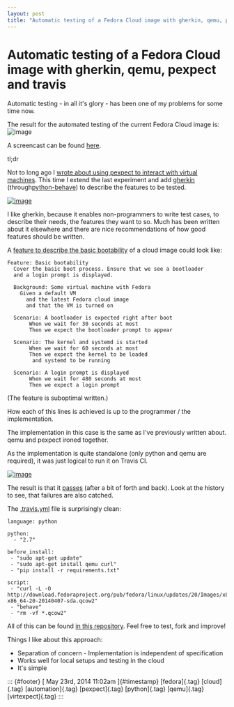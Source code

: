 ```yaml
---
layout: post
title: "Automatic testing of a Fedora Cloud image with gherkin, qemu, pexpect and travis"
---
```



Automatic testing of a Fedora Cloud image with gherkin, qemu, pexpect and travis
================================================================================

Automatic testing - in all it's glory - has been one of my problems for
some time now.

The result for the automated testing of the current Fedora Cloud image
is:
![image](https://travis-ci.org/fabiand/fedora-cloud-features.svg?branch=master "Build status")

A screencast can be found
[here](http://dummdida.tumblr.com/post/86584633715/screencast-of-a-behave-session-the-first).

tl;dr

Not to long ago I [wrote about using pexpect to interact with virtual
machines](http://dummdida.tumblr.com/post/82368744933/automatically-testing-vms-using-pexpect-and-qemu).
This time I extend the last experiment and add
[gherkin](http://pythonhosted.org/behave/gherkin.html)
(through[python-behave](http://pythonhosted.org/behave)) to describe the
features to be tested.

[![image](http://upload.wikimedia.org/wikipedia/commons/3/39/Gherkins.jpg "A gherkin")](http://en.wikipedia.org/wiki/Gherkin)

I like gherkin, because it enables non-programmers to write test cases,
to describe their needs, the features they want to so. Much has been
written about it elsewhere and there are nice recommendations of how
good features should be written.

A [feature to describe the basic
bootability](https://github.com/fabiand/fedora-cloud-features/blob/master/boot.feature)
of a cloud image could look like:

    Feature: Basic bootability
      Cover the basic boot process. Ensure that we see a bootloader
      and a login prompt is displayed.

      Background: Some virtual machine with Fedora
        Given a default VM
          and the latest Fedora cloud image
          and that the VM is turned on

      Scenario: A bootloader is expected right after boot
           When we wait for 30 seconds at most
           Then we expect the bootloader prompt to appear

      Scenario: The kernel and systemd is started
           When we wait for 60 seconds at most
           Then we expect the kernel to be loaded
            and systemd to be running

      Scenario: A login prompt is displayed
           When we wait for 480 seconds at most
           Then we expect a login prompt

(The feature is suboptimal written.)

How each of this lines is achieved is up to the programmer / the
implementation.

The implementation in this case is the same as I've previously written
about. qemu and pexpect ironed together.

As the implementation is quite standalone (only python and qemu are
required), it was just logical to run it on Travis CI.

[![image](http://docs.travis-ci.com/images/travisci-small.png "Travis CI Icon")](http://www.travis-ci.org)

The result is that it
[passes](https://travis-ci.org/fabiand/fedora-cloud-features/builds/25853392)
(after a bit of forth and back). Look at the history to see, that
failures are also catched.

The
[.travis.yml](https://github.com/fabiand/fedora-cloud-features/blob/master/.travis.yml)
file is surprisingly clean:

    language: python

    python:
      - "2.7"

    before_install:
     - "sudo apt-get update"
     - "sudo apt-get install qemu curl"
     - "pip install -r requirements.txt"

    script:
     - "curl -L -O http://download.fedoraproject.org/pub/fedora/linux/updates/20/Images/x86_64/Fedora-x86_64-20-20140407-sda.qcow2"
     - "behave"
     - "rm -vf *.qcow2"

All of this can be found [in this
repository](https://github.com/fabiand/fedora-cloud-features). Feel free
to test, fork and improve!

Things I like about this approach:

-   Separation of concern - Implementation is independent of
    specification
-   Works well for local setups and testing in the cloud
-   It's simple

::: {#footer}
[ May 23rd, 2014 11:02am ]{#timestamp} [fedora]{.tag} [cloud]{.tag}
[automation]{.tag} [pexpect]{.tag} [python]{.tag} [qemu]{.tag}
[virtexpect]{.tag}
:::
